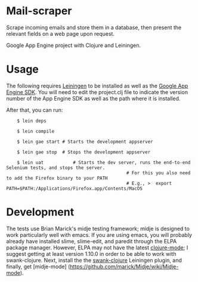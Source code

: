 Mail-scraper
=====

Scrape incoming emails and store them in a database, then
present the relevant fields on a web page upon request.

Google App Engine project with Clojure and Leiningen.

Usage
=====

The following requires [Leiningen](https://github.com/technomancy/leiningen) to be 
installed as well as the [Google App Engine SDK](http://code.google.com/appengine/downloads.html). 
You will need to edit the project.clj file to indicate the version
number of the App Engine SDK as well as the path where it is installed.

After that, you can run:

        $ lein deps

        $ lein compile

        $ lein gae start # Starts the development appserver

        $ lein gae stop  # Stops the development appserver

        $ lein uat 			 # Starts the dev server, runs the end-to-end Selenium tests, and stops the server.
							 					 # For this you also need to add the Firefox binary to your PATH
												 # E.g., >	export PATH=$PATH:/Applications/Firefox.app/Contents/MacOS

Development
=====

The tests use Brian Marick's midje testing framework; midje is designed to work particularly
well with emacs. If you are using emacs, you will probably already have installed slime, 
slime-edit, and paredit through the ELPA package manager. However, ELPA may not have the 
latest [clojure-mode](https://github.com/technomancy/clojure-mode); I suggest getting at 
least version 1.10.0 in order to be able to work with swank-clojure. Next, install the
the [swank-clojure](https://github.com/technomancy/swank-clojure) Leiningen plugin, and
finally, get [midje-mode] (https://github.com/marick/Midje/wiki/Midje-mode). 
